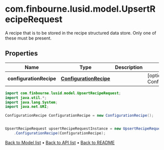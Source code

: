 # com.finbourne.lusid.model.UpsertRecipeRequest
A recipe that is to be stored in the recipe structured data store.  Only one of these must be present.

## Properties

Name | Type | Description | Notes
------------ | ------------- | ------------- | -------------
**configurationRecipe** | [**ConfigurationRecipe**](ConfigurationRecipe.md) |  | [optional] [default to ConfigurationRecipe]

```java
import com.finbourne.lusid.model.UpsertRecipeRequest;
import java.util.*;
import java.lang.System;
import java.net.URI;

ConfigurationRecipe ConfigurationRecipe = new ConfigurationRecipe();


UpsertRecipeRequest upsertRecipeRequestInstance = new UpsertRecipeRequest()
    .ConfigurationRecipe(ConfigurationRecipe);
```


[Back to Model list](../README.md#documentation-for-models) &#8226; [Back to API list](../README.md#documentation-for-api-endpoints) &#8226; [Back to README](../README.md)
